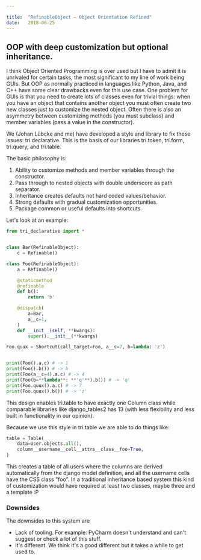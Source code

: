 ```yaml
---

title:	"RefinableObject — Object Orientation Refined"
date:	2018-06-25
---
```


  
## OOP with deep customization but optional inheritance.
 
 I think Object Oriented Programming is over used but I have to admit it is unrivaled for certain tasks, the most significant to my line of work being GUIs. But OOP as normally practiced in languages like Python, Java, and C++ have some clear drawbacks even for this use case. One problem for GUIs is that you need to create lots of classes even for trivial things: when you have an object that contains another object you must often create two new classes just to customize the nested object. Often there is also an asymmetry between customizing methods (you must subclass) and member variables (pass a value in the constructor).

We (Johan Lübcke and me) have developed a style and library to fix these issues: tri.declarative. This is the basis of our libraries tri.token, tri.form, tri.query, and tri.table.

The basic philosophy is:

1. Ability to customize methods and member variables through the constructor.
2. Pass through to nested objects with double underscore as path separator.
3. Inheritance creates defaults not hard coded values/behavior.
4. Strong defaults with gradual customization opportunities.
5. Package common or useful defaults into shortcuts.

Let's look at an example:

```python
from tri_declarative import *  


class Bar(RefinableObject):  
    c = Refinable()  

class Foo(RefinableObject):  
    a = Refinable()  

    @staticmethod  
    @refinable  
    def b():  
        return 'b'  

    @dispatch(  
        a=Bar,  
        a__c=1,  
    )  
    def __init__(self, **kwargs):  
        super().__init__(**kwargs)  

Foo.quux = Shortcut(call_target=Foo, a__c=7, b=lambda: 'z')


print(Foo().a.c) # -> 1  
print(Foo().b()) # -> b  
print(Foo(a__c=4).a.c) # -> 4  
print(Foo(b=**lambda**: **'q'**).b()) # -> 'q'  
print(Foo.quux().a.c) # -> 7  
print(Foo.quux().b()) # -> 'z'
```

This design enables tri.table to have exactly one Column class while comparable libraries like django_tables2 has 13 (with less flexibility and less built in functionality in our opinion).

Because we use this style in tri.table we are able to do things like:

```python
table = Table(  
    data=User.objects.all(),  
    column__username__cell__attrs__class__foo=True,
)
```
This creates a table of all users where the columns are derived automatically from the django model definition, and all the username cells have the CSS class "foo". In a traditional inheritance based system this kind of customization would have required at least two classes, maybe three and a template :P

### Downsides

The downsides to this system are

* Lack of tooling. For example: PyCharm doesn't understand and can't suggest or check a lot of this stuff.
* It's different. We think it's a good different but it takes a while to get used to.
